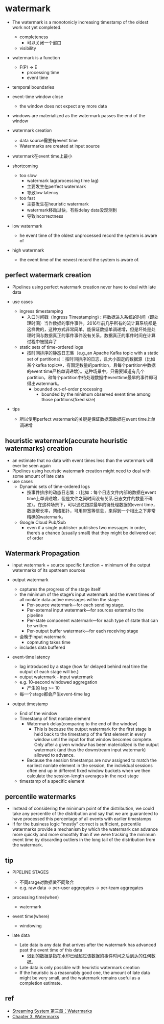 # watermark
+ The watermark is a monotonicly increasing timestamp of the oldest work not yet completed.
    + completeness
        + 可以关闭一个窗口
    + visibility

+ watermark is a function
    + F(P) → E 
        + processing time
        + event time

+ temporal boundaries

+ event-time window close
    + the window does not expect any more data

+ windows are materialized as the watermark passes the end of the window

+ watermark creation
    + data source需要有event time
    + Watermarks are created at input source

+ watermark在event time上最小


+ shortcoming
    + too slow
        + watermark lag(processing time lag)
        + 主要发生在perfect watermark
        + 导致low latency
    + too fast
        + 主要发生在heuristic watermark
        + watermark移动过快，有些delay data没观测到
        + 导致incorrectness 

+ low watermark
    + he event time of the oldest unprocessed record the system is aware of

+ high watermark
    + the event time of the newest record the system is aware of. 

## perfect watermark creation
+ Pipelines using perfect watermark creation never have to deal with late data

+ use cases
    + ingress timestamping
        + 入口时间戳（Ingress Timestamping) : 将数据进入系统的时间（即处理时间）当作数据的事件事件。2016年前几乎所有的流计算系统都是这样做的，这种方式非常简单，能保证数据单调递增，但是坏处是处理时间与数据真正的事件事件没有关系，数据真正的事件时间在计算过程中被抛弃了
    + static sets of time-ordered logs
        + 按时间排序的静态日志集（e.g.,an Apache Kafka topic with a static set of partitions）：按时间排序的日志，且大小固定的数据源（比如某个kafka topic中，有固定数量的partition，且每个partition中数据的event time严格单调递增）。这种场景中，只需要知道有几个partition，和每个partition中待处理数据中eventtime最早的事件即可得出watermark。
            + bounded out-of-order processing
                + bounded by the minimum observed event time among those partitions(fixed size)

+ tips
    + 所以使用perfect watermark的关键是保证数据源数据在event time上单调递增

## heuristic watermark(accurate heuristic watermarks) creation
+ an estimate that no data with event times less than the watermark will ever be seen again
+ Pipelines using heuristic watermark creation might need to deal with some amount of late data
+ use cases
    + Dynamic sets of time-ordered logs
        + 按事件排序的动态日志集：（比如：每个日志文件内部的数据在event time上单调递增，但是文件之间时间没有关系.日志文件的数量不确定）。在这种场景下，可以通过跟踪最早的待处理数据的event time，数据增长率，网络拓扑，可用带宽等信息，来得到一个相比之下非常精确的watermark。
    + Google Cloud Pub/Sub
        + even if a single publisher publishes two messages in order, there’s a chance (usually small) that they might be delivered out of order 

## Watermark Propagation
+ input watermark
        + source specific function
        + minimum of the output watermarks of its upstream sources
+ output watermark
    + captures the progress of the stage itself
    + the minimum of the stage’s input watermark and the event times of all nonlate data active messages within the stage.
        + Per-source watermark—for each sending stage.
        + Per-external input watermark—for sources external to the pipeline
        + Per-state component watermark—for each type of state that can be written
        + Per-output buffer watermark—for each receiving stage
    + 会晚于input watermark
        + copmuting takes time
    + includes data buffered

+  event-time latency 
    + lag introduced by a stage (how far delayed behind real time the output of each stage will be.)
    + output watermark - input watermark
    + e.g. 10-second windowed aggregation
        + 产生的 lag >= 10
    + 每一个stage都会产生event-time lag
    
+ output timestamp
    + End of the window
    + Timestamp of first nonlate element
        + Watermark delay(comparing to the end of the window)
            + This is because the output watermark for the first stage is held back to the timestamp of the first element in every window until the input for that window becomes complete. Only after a given window has been materialized is the output watermark (and thus the downstream input watermark) allowed to advance.
        + Because the session timestamps are now assigned to match the earliest nonlate element in the session, the individual sessions often end up in different fixed window buckets when we then calculate the session-length averages in the next stage
    + timestamp of a specific element

## percentile watermarks
+ Instead of considering the minimum point of the distribution, we could take any percentile of the distribution and say that we are guaranteed to have processed this percentage of all events with earlier timestamps
+ If for the business logic “mostly” correct is sufficient, percentile watermarks provide a mechanism by which the watermark can advance more quickly and more smoothly than if we were tracking the minimum event time by discarding outliers in the long tail of the distribution from the watermark.

## tip
+ PIPELINE STAGES
    + 不同srage对数据做不同聚合
    + e.g.  raw data -> per-user aggregates -> per-team aggregates

+ processing time(when)
    + watermark

+ event time(where)
    + windowing

+ late data
    + Late data is any data that arrives after the watermark has advanced past the event time of this data
        + 迟到的数据是指在水印已经超过该数据的事件时间之后到达的任何数据。
    + Late data is only possible with heuristic watermark creation
    + If the heuristic is a reasonably good one, the amount of late data might be very small, and the watermark remains useful as a completion estimate.

## ref
+ [Streaming System 第三章：Watermarks](https://developer.aliyun.com/article/682873)
+ [Chapter 3. Watermarks](https://learning.oreilly.com/library/view/streaming-systems/9781491983867/ch03.html#id24)